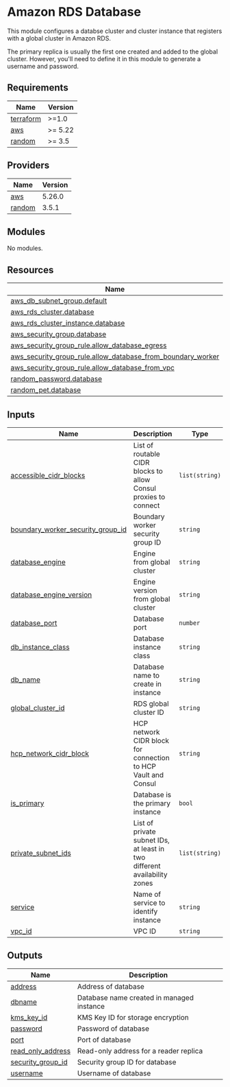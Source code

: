 # Amazon RDS Database

This module configures a databse cluster and cluster instance
that registers with a global cluster in Amazon RDS.

The primary replica is usually the first one created and
added to the global cluster. However, you'll need to
define it in this module to generate a username
and password.

## Requirements

| Name | Version |
|------|---------|
| <a name="requirement_terraform"></a> [terraform](#requirement\_terraform) | >=1.0 |
| <a name="requirement_aws"></a> [aws](#requirement\_aws) | >= 5.22 |
| <a name="requirement_random"></a> [random](#requirement\_random) | >= 3.5 |

## Providers

| Name | Version |
|------|---------|
| <a name="provider_aws"></a> [aws](#provider\_aws) | 5.26.0 |
| <a name="provider_random"></a> [random](#provider\_random) | 3.5.1 |

## Modules

No modules.

## Resources

| Name | Type |
|------|------|
| [aws_db_subnet_group.default](https://registry.terraform.io/providers/hashicorp/aws/latest/docs/resources/db_subnet_group) | resource |
| [aws_rds_cluster.database](https://registry.terraform.io/providers/hashicorp/aws/latest/docs/resources/rds_cluster) | resource |
| [aws_rds_cluster_instance.database](https://registry.terraform.io/providers/hashicorp/aws/latest/docs/resources/rds_cluster_instance) | resource |
| [aws_security_group.database](https://registry.terraform.io/providers/hashicorp/aws/latest/docs/resources/security_group) | resource |
| [aws_security_group_rule.allow_database_egress](https://registry.terraform.io/providers/hashicorp/aws/latest/docs/resources/security_group_rule) | resource |
| [aws_security_group_rule.allow_database_from_boundary_worker](https://registry.terraform.io/providers/hashicorp/aws/latest/docs/resources/security_group_rule) | resource |
| [aws_security_group_rule.allow_database_from_vpc](https://registry.terraform.io/providers/hashicorp/aws/latest/docs/resources/security_group_rule) | resource |
| [random_password.database](https://registry.terraform.io/providers/hashicorp/random/latest/docs/resources/password) | resource |
| [random_pet.database](https://registry.terraform.io/providers/hashicorp/random/latest/docs/resources/pet) | resource |

## Inputs

| Name | Description | Type | Default | Required |
|------|-------------|------|---------|:--------:|
| <a name="input_accessible_cidr_blocks"></a> [accessible\_cidr\_blocks](#input\_accessible\_cidr\_blocks) | List of routable CIDR blocks to allow Consul proxies to connect | `list(string)` | `[]` | no |
| <a name="input_boundary_worker_security_group_id"></a> [boundary\_worker\_security\_group\_id](#input\_boundary\_worker\_security\_group\_id) | Boundary worker security group ID | `string` | n/a | yes |
| <a name="input_database_engine"></a> [database\_engine](#input\_database\_engine) | Engine from global cluster | `string` | n/a | yes |
| <a name="input_database_engine_version"></a> [database\_engine\_version](#input\_database\_engine\_version) | Engine version from global cluster | `string` | n/a | yes |
| <a name="input_database_port"></a> [database\_port](#input\_database\_port) | Database port | `number` | `5432` | no |
| <a name="input_db_instance_class"></a> [db\_instance\_class](#input\_db\_instance\_class) | Database instance class | `string` | `"db.r6i.large"` | no |
| <a name="input_db_name"></a> [db\_name](#input\_db\_name) | Database name to create in instance | `string` | n/a | yes |
| <a name="input_global_cluster_id"></a> [global\_cluster\_id](#input\_global\_cluster\_id) | RDS global cluster ID | `string` | n/a | yes |
| <a name="input_hcp_network_cidr_block"></a> [hcp\_network\_cidr\_block](#input\_hcp\_network\_cidr\_block) | HCP network CIDR block for connection to HCP Vault and Consul | `string` | n/a | yes |
| <a name="input_is_primary"></a> [is\_primary](#input\_is\_primary) | Database is the primary instance | `bool` | `false` | no |
| <a name="input_private_subnet_ids"></a> [private\_subnet\_ids](#input\_private\_subnet\_ids) | List of private subnet IDs, at least in two different availability zones | `list(string)` | n/a | yes |
| <a name="input_service"></a> [service](#input\_service) | Name of service to identify instance | `string` | n/a | yes |
| <a name="input_vpc_id"></a> [vpc\_id](#input\_vpc\_id) | VPC ID | `string` | n/a | yes |

## Outputs

| Name | Description |
|------|-------------|
| <a name="output_address"></a> [address](#output\_address) | Address of database |
| <a name="output_dbname"></a> [dbname](#output\_dbname) | Database name created in managed instance |
| <a name="output_kms_key_id"></a> [kms\_key\_id](#output\_kms\_key\_id) | KMS Key ID for storage encryption |
| <a name="output_password"></a> [password](#output\_password) | Password of database |
| <a name="output_port"></a> [port](#output\_port) | Port of database |
| <a name="output_read_only_address"></a> [read\_only\_address](#output\_read\_only\_address) | Read-only address for a reader replica |
| <a name="output_security_group_id"></a> [security\_group\_id](#output\_security\_group\_id) | Security group ID for database |
| <a name="output_username"></a> [username](#output\_username) | Username of database |

